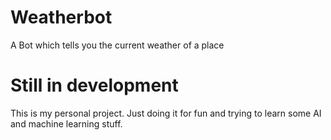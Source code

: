 # Weatherbot
A Bot which  tells you the current weather of a place

# Still in development

This is my personal project. Just doing it for fun and trying to learn some AI and machine learning stuff.


